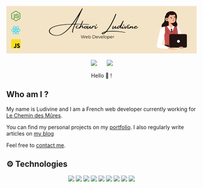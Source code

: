 ![Profile banner](./assets/profile-banner.png)
<p align="center"><a href="https://instagram.com/la.dev" target="blank" style="padding: 2px" > <img  src="https://i.imgur.com/OWdUupI.png" width="32" /></a> &nbsp;&nbsp; &nbsp;&nbsp;<a href="https://www.linkedin.com/in/ludivine-achouri/" target="blank" ><img  src="https://i.imgur.com/78apom3.png" width="32" /></a>



<p align="center">Hello 👋 ! </p>

<h2 align="left">Who am I ?</h1>

My name is Ludivine and I am a French web developer currently working for [Le Chemin des Mûres](https://www.lechemindesmures.fr/).

You can find my personal projects on my [portfolio](http://www.ludivineachouri.com/). I also regularly write articles on [my blog](https://blog.ludivineachouri.com/) 

Feel free to [contact me](https://blog.ludivineachouri.com/contact).

<h2 align="left">⚙️ Technologies</h1>

<p align="center"><img  src="https://img.shields.io/badge/-Javascript-%23F7DF1E" width="66" /> <img  src="https://img.shields.io/badge/-Typescript-%233178C6" width="66" /> <img  src="https://img.shields.io/badge/-CSS-%231572B6" width="34" /> <img  src="https://img.shields.io/badge/-Tailwind-%2306B6D4" width="56" />  <img  src="https://img.shields.io/badge/-HTML-%23E34F26" width="43" /> <img  src="https://img.shields.io/badge/-React-%2361DAFB" width="43" /> <img  src="https://img.shields.io/badge/-Vue-%234FC08D" width="31" /> <img  src="https://img.shields.io/badge/-Firebase-%23FFCA28" width="59" /> <img  src="https://img.shields.io/badge/-Figma-%23F24E1E" width="44" /></p>
